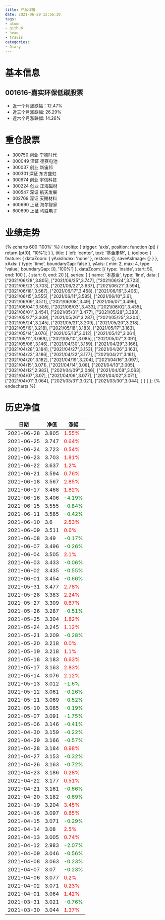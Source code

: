 ```yaml
---
title: 产品详情
date: 2021-06-29 12:56:30
tags:
- atom
- github
- hexo
- travis
categories:
- Diary
---
```


# 基本信息
## 001616-嘉实环保低碳股票
- 近一个月涨跌幅：12.47%
- 近三个月涨跌幅: 26.29%
- 近六个月涨跌幅: 14.26%

# 重仓股票
- 300750 创业 宁德时代
- 000049 深证 德赛电池
- 300037 创业 新宙邦
- 000301 深证 东方盛虹
- 300674 创业 宇信科技
- 300224 创业 正海磁材
- 000547 深证 航天发展
- 002709 深证 天赐材料
- 600690 上证 海尔智家
- 600699 上证 均胜电子
# 业绩走势

{% echarts 600 '100%' %}
{
  tooltip: {
        trigger: 'axis',
        position: function (pt) {
            return [pt[0], '10%'];
        }
    },
    title: {
        left: 'center',
        text: '基金走势',
    },
    toolbox: {
        feature: {
            dataZoom: {
                yAxisIndex: 'none'
            },
            restore: {},
            saveAsImage: {}
        }
    },
    xAxis: {
        type: 'time',
        boundaryGap: false
    },
    yAxis: {
        min: 2,
        max: 4,
        type: 'value',
        boundaryGap: [0, '100%']
    },
    dataZoom: [{
        type: 'inside',
        start: 50,
        end: 100
    }, {
        start: 0,
        end: 20
    }],
    series: [
        {
            name: '本基金',
            type: 'line',
            data: [
["2021/06/28",3.805],
["2021/06/25",3.747],
["2021/06/24",3.723],
["2021/06/23",3.703],
["2021/06/22",3.637],
["2021/06/21",3.594],
["2021/06/18",3.567],
["2021/06/17",3.468],
["2021/06/16",3.406],
["2021/06/15",3.555],
["2021/06/11",3.585],
["2021/06/10",3.6],
["2021/06/09",3.511],
["2021/06/08",3.49],
["2021/06/07",3.496],
["2021/06/04",3.505],
["2021/06/03",3.433],
["2021/06/02",3.435],
["2021/06/01",3.454],
["2021/05/31",3.477],
["2021/05/28",3.383],
["2021/05/27",3.309],
["2021/05/26",3.287],
["2021/05/25",3.304],
["2021/05/24",3.245],
["2021/05/21",3.209],
["2021/05/20",3.218],
["2021/05/19",3.218],
["2021/05/18",3.183],
["2021/05/17",3.163],
["2021/05/14",3.076],
["2021/05/13",3.012],
["2021/05/12",3.061],
["2021/05/11",3.069],
["2021/05/10",3.085],
["2021/05/07",3.091],
["2021/05/06",3.146],
["2021/04/30",3.159],
["2021/04/29",3.166],
["2021/04/28",3.184],
["2021/04/27",3.153],
["2021/04/26",3.163],
["2021/04/23",3.186],
["2021/04/22",3.177],
["2021/04/21",3.161],
["2021/04/20",3.182],
["2021/04/19",3.204],
["2021/04/16",3.097],
["2021/04/15",3.071],
["2021/04/14",3.08],
["2021/04/13",3.005],
["2021/04/12",2.983],
["2021/04/09",3.046],
["2021/04/08",3.063],
["2021/04/07",3.07],
["2021/04/06",3.077],
["2021/04/02",3.071],
["2021/04/01",3.064],
["2021/03/31",3.021],
["2021/03/30",3.044],
]
        }
    ]
};
{% endecharts %}

# 历史净值

| 日期 | 净值 | 涨幅 |
| --- | --- | --- |
|2021-06-28|3.805|<font color=red>1.55%</font>|
|2021-06-25|3.747|<font color=red>0.64%</font>|
|2021-06-24|3.723|<font color=red>0.54%</font>|
|2021-06-23|3.703|<font color=red>1.81%</font>|
|2021-06-22|3.637|<font color=red>1.2%</font>|
|2021-06-21|3.594|<font color=red>0.76%</font>|
|2021-06-18|3.567|<font color=red>2.85%</font>|
|2021-06-17|3.468|<font color=red>1.82%</font>|
|2021-06-16|3.406|<font color=green>-4.19%</font>|
|2021-06-15|3.555|<font color=green>-0.84%</font>|
|2021-06-11|3.585|<font color=green>-0.42%</font>|
|2021-06-10|3.6|<font color=red>2.53%</font>|
|2021-06-09|3.511|<font color=red>0.6%</font>|
|2021-06-08|3.49|<font color=green>-0.17%</font>|
|2021-06-07|3.496|<font color=green>-0.26%</font>|
|2021-06-04|3.505|<font color=red>2.1%</font>|
|2021-06-03|3.433|<font color=green>-0.06%</font>|
|2021-06-02|3.435|<font color=green>-0.55%</font>|
|2021-06-01|3.454|<font color=green>-0.66%</font>|
|2021-05-31|3.477|<font color=red>2.78%</font>|
|2021-05-28|3.383|<font color=red>2.24%</font>|
|2021-05-27|3.309|<font color=red>0.67%</font>|
|2021-05-26|3.287|<font color=green>-0.51%</font>|
|2021-05-25|3.304|<font color=red>1.82%</font>|
|2021-05-24|3.245|<font color=red>1.12%</font>|
|2021-05-21|3.209|<font color=green>-0.28%</font>|
|2021-05-20|3.218|<font color=red>0.0%</font>|
|2021-05-19|3.218|<font color=red>1.1%</font>|
|2021-05-18|3.183|<font color=red>0.63%</font>|
|2021-05-17|3.163|<font color=red>2.83%</font>|
|2021-05-14|3.076|<font color=red>2.12%</font>|
|2021-05-13|3.012|<font color=green>-1.6%</font>|
|2021-05-12|3.061|<font color=green>-0.26%</font>|
|2021-05-11|3.069|<font color=green>-0.52%</font>|
|2021-05-10|3.085|<font color=green>-0.19%</font>|
|2021-05-07|3.091|<font color=green>-1.75%</font>|
|2021-05-06|3.146|<font color=green>-0.41%</font>|
|2021-04-30|3.159|<font color=green>-0.22%</font>|
|2021-04-29|3.166|<font color=green>-0.57%</font>|
|2021-04-28|3.184|<font color=red>0.98%</font>|
|2021-04-27|3.153|<font color=green>-0.32%</font>|
|2021-04-26|3.163|<font color=green>-0.72%</font>|
|2021-04-23|3.186|<font color=red>0.28%</font>|
|2021-04-22|3.177|<font color=red>0.51%</font>|
|2021-04-21|3.161|<font color=green>-0.66%</font>|
|2021-04-20|3.182|<font color=green>-0.69%</font>|
|2021-04-19|3.204|<font color=red>3.45%</font>|
|2021-04-16|3.097|<font color=red>0.85%</font>|
|2021-04-15|3.071|<font color=green>-0.29%</font>|
|2021-04-14|3.08|<font color=red>2.5%</font>|
|2021-04-13|3.005|<font color=red>0.74%</font>|
|2021-04-12|2.983|<font color=green>-2.07%</font>|
|2021-04-09|3.046|<font color=green>-0.56%</font>|
|2021-04-08|3.063|<font color=green>-0.23%</font>|
|2021-04-07|3.07|<font color=green>-0.23%</font>|
|2021-04-06|3.077|<font color=red>0.2%</font>|
|2021-04-02|3.071|<font color=red>0.23%</font>|
|2021-04-01|3.064|<font color=red>1.42%</font>|
|2021-03-31|3.021|<font color=green>-0.76%</font>|
|2021-03-30|3.044|<font color=red>1.37%</font>|
